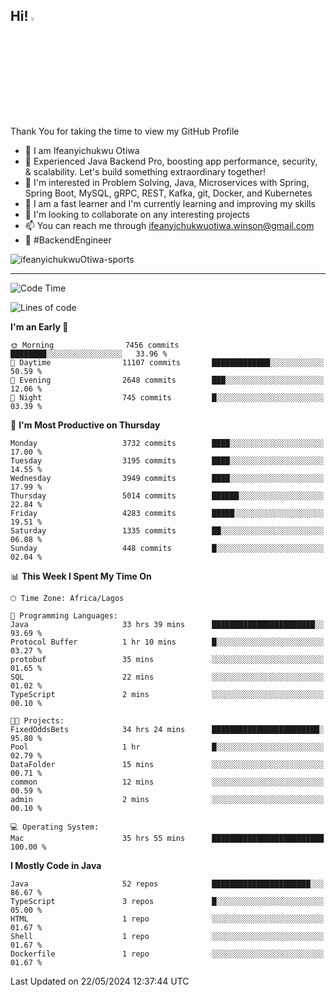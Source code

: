 <!-- BLOG-POST-LIST:START --><!-- BLOG-POST-LIST:END -->

## Hi! <img src="https://media.giphy.com/media/hvRJCLFzcasrR4ia7z/giphy.gif" width="4%"> 

Thank You for taking the time to view my GitHub Profile

- 👋 I am Ifeanyichukwu Otiwa
- 🚀 Experienced Java Backend Pro, boosting app performance, security, & scalability. Let's build something extraordinary together!
- 👀 I'm interested in Problem Solving, Java, Microservices with Spring, Spring Boot, MySQL, gRPC, REST, Kafka, git, Docker, and Kubernetes
- 🌱 I am a fast learner and I'm currently learning and improving my skills
- 💞️ I'm looking to collaborate on any interesting projects
- 📫 You can reach me through ifeanyichukwuotiwa.winson@gmail.com
- 🚀 #BackendEngineer

<p align="left" marginTop="10px"> <img src="https://komarev.com/ghpvc/?username=ifeanyichukwuOtiwa-sports&label=Profile%20views&color=0e75b6&style=for-the-badge" alt="ifeanyichukwuOtiwa-sports" /> </p>

***

<!--START_SECTION:waka-->
![Code Time](http://img.shields.io/badge/Code%20Time-2%2C552%20hrs%2054%20mins-blue)

![Lines of code](https://img.shields.io/badge/From%20Hello%20World%20I%27ve%20Written-5.4%20million%20lines%20of%20code-blue)

**I'm an Early 🐤** 

```text
🌞 Morning                7456 commits        ████████░░░░░░░░░░░░░░░░░   33.96 % 
🌆 Daytime                11107 commits       █████████████░░░░░░░░░░░░   50.59 % 
🌃 Evening                2648 commits        ███░░░░░░░░░░░░░░░░░░░░░░   12.06 % 
🌙 Night                  745 commits         █░░░░░░░░░░░░░░░░░░░░░░░░   03.39 % 
```
📅 **I'm Most Productive on Thursday** 

```text
Monday                   3732 commits        ████░░░░░░░░░░░░░░░░░░░░░   17.00 % 
Tuesday                  3195 commits        ████░░░░░░░░░░░░░░░░░░░░░   14.55 % 
Wednesday                3949 commits        ████░░░░░░░░░░░░░░░░░░░░░   17.99 % 
Thursday                 5014 commits        ██████░░░░░░░░░░░░░░░░░░░   22.84 % 
Friday                   4283 commits        █████░░░░░░░░░░░░░░░░░░░░   19.51 % 
Saturday                 1335 commits        ██░░░░░░░░░░░░░░░░░░░░░░░   06.08 % 
Sunday                   448 commits         █░░░░░░░░░░░░░░░░░░░░░░░░   02.04 % 
```


📊 **This Week I Spent My Time On** 

```text
🕑︎ Time Zone: Africa/Lagos

💬 Programming Languages: 
Java                     33 hrs 39 mins      ███████████████████████░░   93.69 % 
Protocol Buffer          1 hr 10 mins        █░░░░░░░░░░░░░░░░░░░░░░░░   03.27 % 
protobuf                 35 mins             ░░░░░░░░░░░░░░░░░░░░░░░░░   01.65 % 
SQL                      22 mins             ░░░░░░░░░░░░░░░░░░░░░░░░░   01.02 % 
TypeScript               2 mins              ░░░░░░░░░░░░░░░░░░░░░░░░░   00.10 % 

🐱‍💻 Projects: 
FixedOddsBets            34 hrs 24 mins      ████████████████████████░   95.80 % 
Pool                     1 hr                █░░░░░░░░░░░░░░░░░░░░░░░░   02.79 % 
DataFolder               15 mins             ░░░░░░░░░░░░░░░░░░░░░░░░░   00.71 % 
common                   12 mins             ░░░░░░░░░░░░░░░░░░░░░░░░░   00.59 % 
admin                    2 mins              ░░░░░░░░░░░░░░░░░░░░░░░░░   00.10 % 

💻 Operating System: 
Mac                      35 hrs 55 mins      █████████████████████████   100.00 % 
```

**I Mostly Code in Java** 

```text
Java                     52 repos            ██████████████████████░░░   86.67 % 
TypeScript               3 repos             █░░░░░░░░░░░░░░░░░░░░░░░░   05.00 % 
HTML                     1 repo              ░░░░░░░░░░░░░░░░░░░░░░░░░   01.67 % 
Shell                    1 repo              ░░░░░░░░░░░░░░░░░░░░░░░░░   01.67 % 
Dockerfile               1 repo              ░░░░░░░░░░░░░░░░░░░░░░░░░   01.67 % 
```




 Last Updated on 22/05/2024 12:37:44 UTC
<!--END_SECTION:waka-->

<!--
<p align="center">
![trophy](https://github-profile-trophy.vercel.app/?username=ifeanyichukwuOtiwa-sports&theme=onedark) (https://github.com/ryo-ma/github-profile-trophy)
</p>
-->

<!---
ifeanyi-otiwa/ifeanyi-otiwa is a ✨ special ✨ repository because its `README.md` (this file) appears on your GitHub profile.
You can click the Preview link to take a look at your changes.
--->
